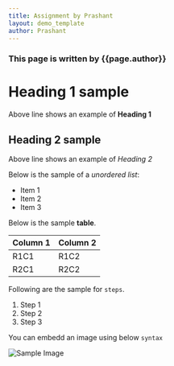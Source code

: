 ```yaml
---
title: Assignment by Prashant
layout: demo_template
author: Prashant
---
```


### This page is written by {{page.author}}

# Heading 1 sample

Above line shows an example of **Heading 1**

## Heading 2 sample

Above line shows an example of *Heading 2*

Below is the sample of a *unordered list*:

* Item 1
* Item 2
* Item 3

Below is the sample **table**.

| Column 1 | Column 2 |
|---|---|
| R1C1 | R1C2 |
| R2C1 | R2C2 |

Following are the sample for `steps`.

1. Step 1
2. Step 2
3. Step 3

You can embedd an image using below `syntax`

![Sample Image](https://cdn.pixabay.com/photo/2015/04/19/08/32/marguerite-729510_960_720.jpg)